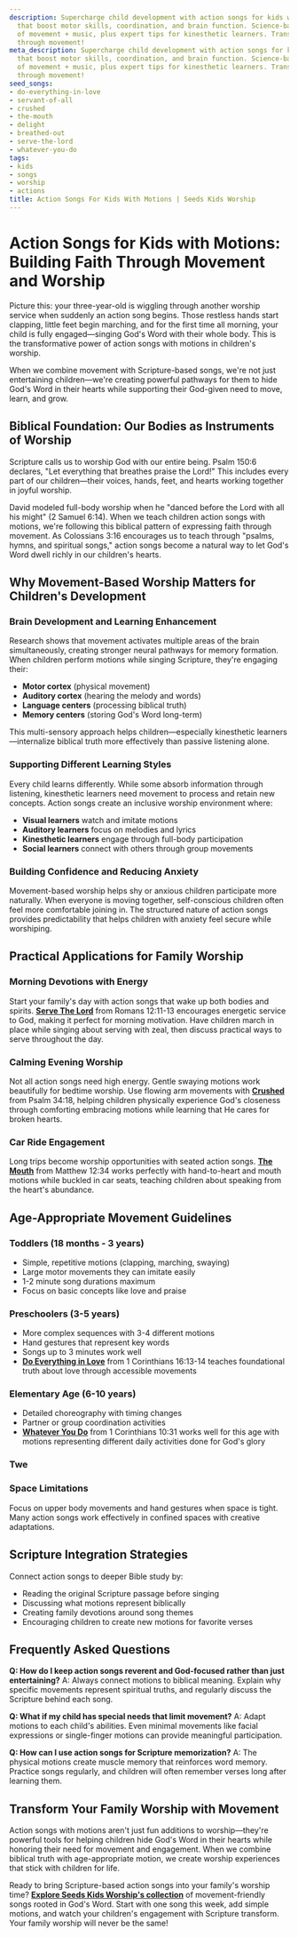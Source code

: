 ```yaml
---
description: Supercharge child development with action songs for kids with motions
  that boost motor skills, coordination, and brain function. Science-backed benefits
  of movement + music, plus expert tips for kinesthetic learners. Transform learning
  through movement!
meta_description: Supercharge child development with action songs for kids with motions
  that boost motor skills, coordination, and brain function. Science-backed benefits
  of movement + music, plus expert tips for kinesthetic learners. Transform learning
  through movement!
seed_songs:
- do-everything-in-love
- servant-of-all
- crushed
- the-mouth
- delight
- breathed-out
- serve-the-lord
- whatever-you-do
tags:
- kids
- songs
- worship
- actions
title: Action Songs For Kids With Motions | Seeds Kids Worship
---
```

# Action Songs for Kids with Motions: Building Faith Through Movement and Worship

Picture this: your three-year-old is wiggling through another worship service when suddenly an action song begins. Those restless hands start clapping, little feet begin marching, and for the first time all morning, your child is fully engaged—singing God's Word with their whole body. This is the transformative power of action songs with motions in children's worship.

When we combine movement with Scripture-based songs, we're not just entertaining children—we're creating powerful pathways for them to hide God's Word in their hearts while supporting their God-given need to move, learn, and grow.

## Biblical Foundation: Our Bodies as Instruments of Worship

Scripture calls us to worship God with our entire being. Psalm 150:6 declares, "Let everything that breathes praise the Lord!" This includes every part of our children—their voices, hands, feet, and hearts working together in joyful worship.

David modeled full-body worship when he "danced before the Lord with all his might" (2 Samuel 6:14). When we teach children action songs with motions, we're following this biblical pattern of expressing faith through movement. As Colossians 3:16 encourages us to teach through "psalms, hymns, and spiritual songs," action songs become a natural way to let God's Word dwell richly in our children's hearts.

## Why Movement-Based Worship Matters for Children's Development

### Brain Development and Learning Enhancement

Research shows that movement activates multiple areas of the brain simultaneously, creating stronger neural pathways for memory formation. When children perform motions while singing Scripture, they're engaging their:

- **Motor cortex** (physical movement)
- **Auditory cortex** (hearing the melody and words)
- **Language centers** (processing biblical truth)
- **Memory centers** (storing God's Word long-term)

This multi-sensory approach helps children—especially kinesthetic learners—internalize biblical truth more effectively than passive listening alone.

### Supporting Different Learning Styles

Every child learns differently. While some absorb information through listening, kinesthetic learners need movement to process and retain new concepts. Action songs create an inclusive worship environment where:

- **Visual learners** watch and imitate motions
- **Auditory learners** focus on melodies and lyrics
- **Kinesthetic learners** engage through full-body participation
- **Social learners** connect with others through group movements

### Building Confidence and Reducing Anxiety

Movement-based worship helps shy or anxious children participate more naturally. When everyone is moving together, self-conscious children often feel more comfortable joining in. The structured nature of action songs provides predictability that helps children with anxiety feel secure while worshiping.

## Practical Applications for Family Worship

### Morning Devotions with Energy

Start your family's day with action songs that wake up both bodies and spirits. **[Serve The Lord](https://seedskidsworship.com/product/serve-the-lord-romans-1211-13-esv/)** from Romans 12:11-13 encourages energetic service to God, making it perfect for morning motivation. Have children march in place while singing about serving with zeal, then discuss practical ways to serve throughout the day.

### Calming Evening Worship

Not all action songs need high energy. Gentle swaying motions work beautifully for bedtime worship. Use flowing arm movements with **[Crushed](https://seedskidsworship.com/product/crushed-psalm-3418-2/)** from Psalm 34:18, helping children physically experience God's closeness through comforting embracing motions while learning that He cares for broken hearts.

### Car Ride Engagement

Long trips become worship opportunities with seated action songs. **[The Mouth](https://seedskidsworship.com/product/the-mouth-matthew-1234-2/)** from Matthew 12:34 works perfectly with hand-to-heart and mouth motions while buckled in car seats, teaching children about speaking from the heart's abundance.

## Age-Appropriate Movement Guidelines

### Toddlers (18 months - 3 years)
- Simple, repetitive motions (clapping, marching, swaying)
- Large motor movements they can imitate easily
- 1-2 minute song durations maximum
- Focus on basic concepts like love and praise

### Preschoolers (3-5 years)
- More complex sequences with 3-4 different motions
- Hand gestures that represent key words
- Songs up to 3 minutes work well
- **[Do Everything in Love](https://seedskidsworship.com/product/do-everything-in-love-1-corinthians-1613-14-2/)** from 1 Corinthians 16:13-14 teaches foundational truth about love through accessible movements

### Elementary Age (6-10 years)
- Detailed choreography with timing changes
- Partner or group coordination activities
- **[Whatever You Do](https://seedskidsworship.com/product/whatever-you-do-1-corinthians-1031/)** from 1 Corinthians 10:31 works well for this age with motions representing different daily activities done for God's glory

### Twe

### Space Limitations
Focus on upper body movements and hand gestures when space is tight. Many action songs work effectively in confined spaces with creative adaptations.

## Scripture Integration Strategies

Connect action songs to deeper Bible study by:
- Reading the original Scripture passage before singing
- Discussing what motions represent biblically
- Creating family devotions around song themes
- Encouraging children to create new motions for favorite verses

## Frequently Asked Questions

**Q: How do I keep action songs reverent and God-focused rather than just entertaining?**
A: Always connect motions to biblical meaning. Explain why specific movements represent spiritual truths, and regularly discuss the Scripture behind each song.

**Q: What if my child has special needs that limit movement?**
A: Adapt motions to each child's abilities. Even minimal movements like facial expressions or single-finger motions can provide meaningful participation.

**Q: How can I use action songs for Scripture memorization?**
A: The physical motions create muscle memory that reinforces word memory. Practice songs regularly, and children will often remember verses long after learning them.

## Transform Your Family Worship with Movement

Action songs with motions aren't just fun additions to worship—they're powerful tools for helping children hide God's Word in their hearts while honoring their need for movement and engagement. When we combine biblical truth with age-appropriate motion, we create worship experiences that stick with children for life.

Ready to bring Scripture-based action songs into your family's worship time? **[Explore Seeds Kids Worship's collection](https://seedskidsworship.com)** of movement-friendly songs rooted in God's Word. Start with one song this week, add simple motions, and watch your children's engagement with Scripture transform. Your family worship will never be the same!

<script type="application/ld+json">
{
  "@context": "https://schema.org",
  "@type": "Article",
  "headline": "Action Songs For Kids With Motions",
  "author": {
    "@type": "Organization",
    "name": "Seeds Kids Worship"
  },
  "publisher": {
    "@type": "Organization",
    "name": "Seeds Kids Worship",
    "logo": {
      "@type": "ImageObject",
      "url": "https://seedskidsworship.com/logo.png"
    }
  },
  "datePublished": "2025-09-02T16:33:56.186604",
  "dateModified": "2025-09-02T16:33:56.186622",
  "description": "Supercharge child development with action songs for kids with motions that boost motor skills, coordination, and brain function. Science-backed benefits of move",
  "mainEntityOfPage": {
    "@type": "WebPage",
    "@id": "https://seedskidsworship.com/activities/action-songs-for-kids-with-motions/"
  }
}
</script>

<script type="application/ld+json">
{
  "@context": "https://schema.org",
  "@type": "Product",
  "name": "Do Everything in Love",
  "description": "A contemporary worship song teaching children to do everything in love based on 1 Corinthians 16:13-14. Emphasizes living with love as the foundation for all actions and relationships.",
  "url": "https://seedskidsworship.com/product/do-everything-in-love-1-corinthians-1613-14-2/",
  "brand": {
    "@type": "Brand",
    "name": "Seeds Kids Worship"
  },
  "category": "Children's Christian Music",
  "album": "Seeds of Courage"
}
</script>

<script type="application/ld+json">
{
  "@context": "https://schema.org",
  "@type": "Product",
  "name": "Servant of All",
  "description": "A song about serving others and being great through humility",
  "url": "https://seedskidsworship.com/product/servant-of-all-mark-935/",
  "brand": {
    "@type": "Brand",
    "name": "Seeds Kids Worship"
  },
  "category": "Children's Christian Music",
  "album": "The Power of Encouragement"
}
</script>

<script type="application/ld+json">
{
  "@context": "https://schema.org",
  "@type": "Product",
  "name": "Crushed",
  "description": "An uplifting Scripture song teaching children that God is close to the brokenhearted and saves those crushed in spirit. Provides comfort and hope through word-for-word Psalm 34:18 verses.",
  "url": "https://seedskidsworship.com/product/crushed-psalm-3418-2/",
  "brand": {
    "@type": "Brand",
    "name": "Seeds Kids Worship"
  },
  "category": "Children's Christian Music",
  "album": "Seeds of Courage"
}
</script>

<script
